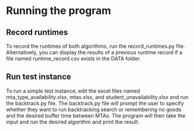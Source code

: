 # Running the program

## Record runtimes
To record the runtimes of both algorithms, run the record_runtimes.py file. Alternatively, you can display the results of a previous runtime record if a file named runtime_record.csv exists in the DATA folder. 

## Run test instance
To run a simple test instance, edit the excel files named mta_type_availability.xlsx, mtas.xlsx, and student_unavailability.xlsx and run the backtrack.py file. The backtrack.py file will prompt the user to specify whether they want to run backtracking search or remembering no goods and the desired buffer time between MTAs. The program will then take the input and run the desired algorithm and print the result.